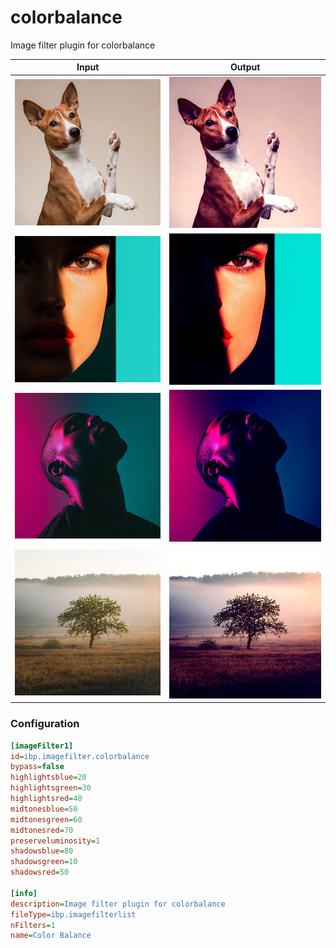 # colorbalance

Image filter plugin for colorbalance

| Input | Output |
|--------|--------|
| ![dog](../assets/img_in/dog.jpg) | ![dog_colorbalance](../assets/img_out/dog_colorbalance.jpg) |
| ![female](../assets/img_in/female.jpg) | ![female_colorbalance](../assets/img_out/female_colorbalance.jpg) |
| ![male](../assets/img_in/male.jpg) | ![male_colorbalance](../assets/img_out/male_colorbalance.jpg) |
| ![tree](../assets/img_in/tree.jpg) | ![tree_colorbalance](../assets/img_out/tree_colorbalance.jpg) |

### Configuration

```ini
[imageFilter1]
id=ibp.imagefilter.colorbalance
bypass=false
highlightsblue=20
highlightsgreen=30
highlightsred=40
midtonesblue=50
midtonesgreen=60
midtonesred=70
preserveluminosity=1
shadowsblue=80
shadowsgreen=10
shadowsred=50

[info]
description=Image filter plugin for colorbalance
fileType=ibp.imagefilterlist
nFilters=1
name=Color Balance


```
